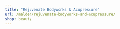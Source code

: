 ```yaml
---
title: "Rejuvenate Bodyworks & Acupressure"
url: /malden/rejuvenate-bodyworks-and-acupressure/
shop: beauty
---
```

